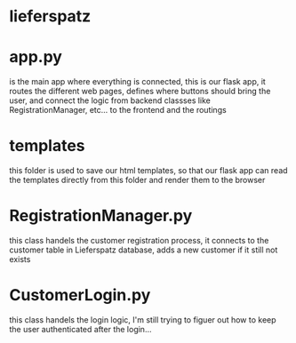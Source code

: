 # lieferspatz
# app.py 
is the main app where everything is connected, this is our flask app, it routes the different web pages, defines where buttons should bring the user, 
and connect the logic from backend classses like RegistrationManager, etc... to the frontend and the routings

# templates
this folder is used to save our html templates, so that our flask app can read the templates directly from this folder and render them to the browser

# RegistrationManager.py
this class handels the customer registration process, it connects to the customer table in Lieferspatz database, adds a new customer if it still not exists

# CustomerLogin.py
this class handels the login logic, I'm still trying to figuer out how to keep the user authenticated after the login...
